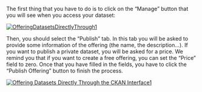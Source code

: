 The first thing that you have to do is to click on the “Manage” button
that you will see when you access your dataset:

[![OfferingDatasetsDirectlyThrough1](../uploads/2015/04/OfferingDatasetsDirectlyThrough1.png)](../uploads/2015/04/OfferingDatasetsDirectlyThrough1.png)

Then, you should select the “Publish” tab. In this tab you will be asked
to provide some information of the offering (the name, the
description...). If you want to publish a private dataset, you will be
asked for a price. We remind you that if you want to create a free
offering, you can set the “Price” field to zero. Once that you have
filled in the fields, you have to click the “Publish Offering” button to
finish the process.

[![Offering Datasets Directly Through the CKAN
Interface1](../uploads/2015/04/Offering-Datasets-Directly-Through-the-CKAN-Interface1.png)](../uploads/2015/04/Offering-Datasets-Directly-Through-the-CKAN-Interface1.png)
